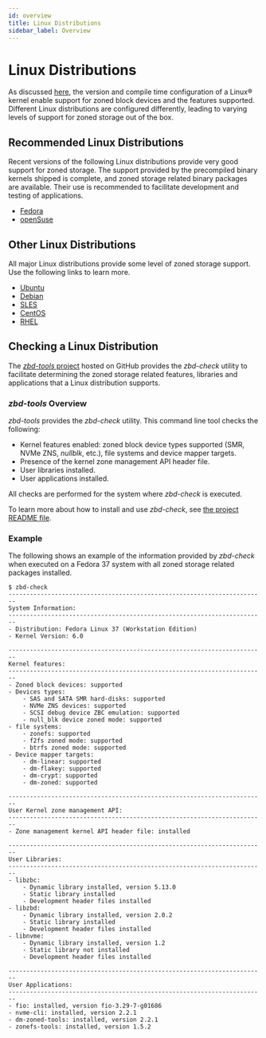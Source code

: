 ```yaml
---
id: overview
title: Linux Distributions
sidebar_label: Overview
---
```


# Linux Distributions

As discussed [here](../linux/overview.md), the version and compile time
configuration of a Linux&reg; kernel enable support for zoned block
devices and the features supported. Different Linux distributions are
configured differently, leading to varying levels of support for zoned
storage out of the box.

## Recommended Linux Distributions

Recent versions of the following Linux distributions provide very good
support for zoned storage. The support provided by the precompiled
binary kernels shipped is complete, and zoned storage related binary
packages are available. Their use is recommended to facilitate
development and testing of applications.

 - [Fedora](../distributions/fedora.md)
 - [openSuse](../distributions/opensuse.md)

## Other Linux Distributions

All major Linux distributions provide some level of zoned storage
support. Use the following links to learn more.

 - [Ubuntu](../distributions/ubuntu.md)
 - [Debian](../distributions/debian.md)
 - [SLES](../distributions/sles.md)
 - [CentOS](../distributions/centos.md)
 - [RHEL](../distributions/rhel.md)

## Checking a Linux Distribution

The <a href="https://github.com/westerndigitalcorporation/zbd-tools"
target="_blank">*zbd-tools* project</a> hosted on GitHub provides the
*zbd-check* utility to facilitate determining the zoned storage related
features, libraries and applications that a Linux distribution supports.

### *zbd-tools* Overview

*zbd-tools* provides the *zbd-check* utility. This command line tool
checks the following:
* Kernel features enabled: zoned block device types supported (SMR,
NVMe ZNS, *nullblk*, etc.), file systems and device mapper targets.
* Presence of the kernel zone management API header file.
* User libraries installed.
* User applications installed.

All checks are performed for the system where *zbd-check* is executed.

To learn more about how to install and use *zbd-check*,
see <a href="https://github.com/westerndigitalcorporation/zbd-tools/blob
/master/README.md" target="_blank">the project README file</a>.

### Example

The following shows an example of the information provided by
*zbd-check* when executed on a Fedora 37 system with all zoned storage
related packages installed.

```
$ zbd-check
------------------------------------------------------------------------
System Information:
------------------------------------------------------------------------
- Distribution: Fedora Linux 37 (Workstation Edition)
- Kernel Version: 6.0

------------------------------------------------------------------------
Kernel features:
------------------------------------------------------------------------
- Zoned block devices: supported
- Devices types:
    - SAS and SATA SMR hard-disks: supported
    - NVMe ZNS devices: supported
    - SCSI debug device ZBC emulation: supported
    - null_blk device zoned mode: supported
- file systems:
    - zonefs: supported
    - f2fs zoned mode: supported
    - btrfs zoned mode: supported
- Device mapper targets:
    - dm-linear: supported
    - dm-flakey: supported
    - dm-crypt: supported
    - dm-zoned: supported

------------------------------------------------------------------------
User Kernel zone management API:
------------------------------------------------------------------------
- Zone management kernel API header file: installed

------------------------------------------------------------------------
User Libraries:
------------------------------------------------------------------------
- libzbc:
    - Dynamic library installed, version 5.13.0
    - Static library installed
    - Development header files installed
- libzbd:
    - Dynamic library installed, version 2.0.2
    - Static library installed
    - Development header files installed
- libnvme:
    - Dynamic library installed, version 1.2
    - Static library not installed
    - Development header files installed

------------------------------------------------------------------------
User Applications:
------------------------------------------------------------------------
- fio: installed, version fio-3.29-7-g01686
- nvme-cli: installed, version 2.2.1
- dm-zoned-tools: installed, version 2.2.1
- zonefs-tools: installed, version 1.5.2
```